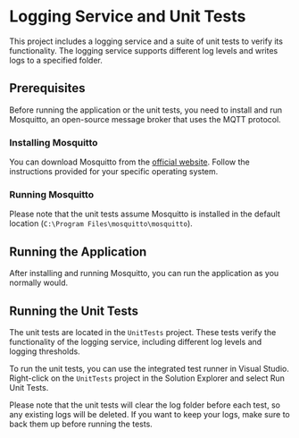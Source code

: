 # Logging Service and Unit Tests

This project includes a logging service and a suite of unit tests to verify its functionality. The logging service supports different log levels and writes logs to a specified folder.

## Prerequisites

Before running the application or the unit tests, you need to install and run Mosquitto, an open-source message broker that uses the MQTT protocol.

### Installing Mosquitto

You can download Mosquitto from the [official website](https://mosquitto.org/download/). Follow the instructions provided for your specific operating system.

### Running Mosquitto

Please note that the unit tests assume Mosquitto is installed in the default location (`C:\Program Files\mosquitto\mosquitto`).

## Running the Application

After installing and running Mosquitto, you can run the application as you normally would.

## Running the Unit Tests

The unit tests are located in the `UnitTests` project. These tests verify the functionality of the logging service, including different log levels and logging thresholds.

To run the unit tests, you can use the integrated test runner in Visual Studio. Right-click on the `UnitTests` project in the Solution Explorer and select Run Unit Tests.

Please note that the unit tests will clear the log folder before each test, so any existing logs will be deleted. If you want to keep your logs, make sure to back them up before running the tests.

